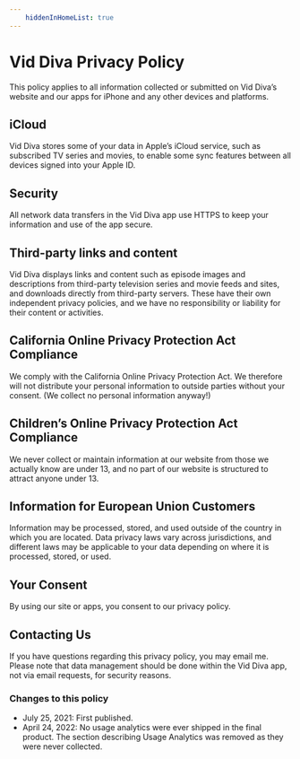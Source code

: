 ```yaml
---
    hiddenInHomeList: true
---
```

# Vid Diva Privacy Policy
This policy applies to all information collected or submitted on Vid Diva’s website and our apps for iPhone and any other devices and platforms.

## iCloud
Vid Diva stores some of your data in Apple’s iCloud service, such as subscribed TV series and movies, to enable some sync features between all devices signed into your Apple ID.

## Security
All network data transfers in the Vid Diva app use HTTPS  to keep your information and use of the app secure.

## Third-party links and content
Vid Diva displays links and content  such as episode images and descriptions from third-party television series and movie feeds and sites, and downloads  directly from third-party servers. These have their own independent privacy policies, and we have no responsibility or liability for their content or activities.

## California Online Privacy Protection Act Compliance
We comply with the California Online Privacy Protection Act. We therefore will not distribute your personal information to outside parties without your consent. (We collect no personal information anyway!)

## Children’s Online Privacy Protection Act Compliance
We never collect or maintain information at our website from those we actually know are under 13, and no part of our website is structured to attract anyone under 13.

## Information for European Union Customers
Information may be processed, stored, and used outside of the country in which you are located. Data privacy laws vary across jurisdictions, and different laws may be applicable to your data depending on where it is processed, stored, or used.

## Your Consent
By using our site or apps, you consent to our privacy policy.

## Contacting Us
If you have questions regarding this privacy policy, you may email me. Please note that data management should be done within the Vid Diva app, not via email requests, for security reasons.

### Changes to this policy
- July 25, 2021: First published.
- April 24, 2022: No usage analytics were ever shipped in the final product. The section describing Usage Analytics was removed as they were never collected.